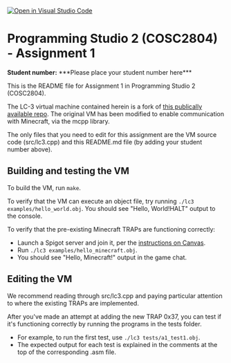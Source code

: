 [![Open in Visual Studio Code](https://classroom.github.com/assets/open-in-vscode-718a45dd9cf7e7f842a935f5ebbe5719a5e09af4491e668f4dbf3b35d5cca122.svg)](https://classroom.github.com/online_ide?assignment_repo_id=11738734&assignment_repo_type=AssignmentRepo)
# Programming Studio 2 (COSC2804) - Assignment 1
**Student number:** \*\*\*Please place your student number here\*\*\*

This is the README file for Assignment 1 in Programming Studio 2 (COSC2804).

The LC-3 virtual machine contained herein is a fork of [this publically available repo](https://github.com/mhashim6/LC3-Virtual-Machine). The original VM has been modified to enable communication with Minecraft, via the mcpp library.

The only files that you need to edit for this assignment are the VM source code (src/lc3.cpp) and this README.md file (by adding your student number above).

## Building and testing the VM

To build the VM, run `make`.

To verify that the VM can execute an object file, try running `./lc3 examples/hello_world.obj`. You should see "Hello, World!HALT" output to the console.

To verify that the pre-existing Minecraft TRAPs are functioning correctly:
* Launch a Spigot server and join it, per the [instructions on Canvas](https://rmit.instructure.com/courses/123553/pages/getting-started-with-minecraft++-and-elci?module_item_id=5509058).
* Run `./lc3 examples/hello_minecraft.obj`.
* You should see "Hello, Minecraft!" output in the game chat.

## Editing the VM

We recommend reading through src/lc3.cpp and paying particular attention to where the existing TRAPs are implemented.

After you've made an attempt at adding the new TRAP 0x37, you can test if it's functioning correctly by running the programs in the tests folder.
* For example, to run the first test, use `./lc3 tests/a1_test1.obj`.
* The expected output for each test is explained in the comments at the top of the corresponding .asm file.
  
